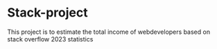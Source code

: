 # Stack-project
This project is to estimate the total income of webdevelopers based on stack overflow 2023 statistics
